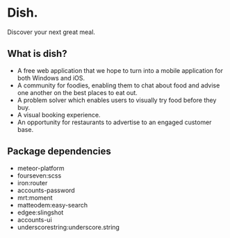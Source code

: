 # Dish.
Discover your next great meal.

## What is dish?
- A free web application that we hope to turn into a mobile application for both Windows and iOS.
- A community for foodies, enabling them to chat about food and advise one another on the best places to eat out.
- A problem solver which enables users to visually try food before they buy.
- A visual booking experience.
- An opportunity for restaurants to advertise to an engaged customer base.

## Package dependencies
- meteor-platform
- fourseven:scss
- iron:router
- accounts-password
- mrt:moment
- matteodem:easy-search
- edgee:slingshot
- accounts-ui
- underscorestring:underscore.string

